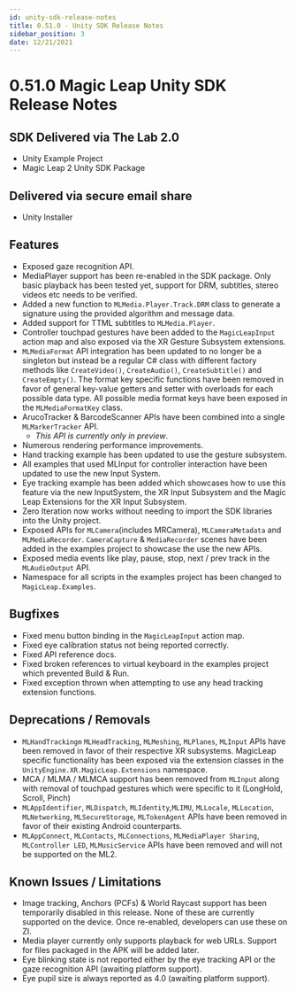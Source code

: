 ```yaml
---
id: unity-sdk-release-notes
title: 0.51.0 - Unity SDK Release Notes
sidebar_position: 3
date: 12/21/2021
---
```


# 0.51.0 Magic Leap Unity SDK Release Notes

## SDK Delivered via The Lab 2.0

- Unity Example Project
- Magic Leap 2 Unity SDK Package

## Delivered via secure email share

- Unity Installer

## Features  

- Exposed gaze recognition API.
- MediaPlayer support has been re-enabled in the SDK package. Only basic playback has been tested yet, support for DRM, subtitles, stereo videos etc needs to be verified.
- Added a new function to `MLMedia.Player.Track.DRM` class to generate a signature using the provided algorithm and message data.
- Added support for TTML subtitles to `MLMedia.Player`.
- Controller touchpad gestures have been added to the `MagicLeapInput` action map and also exposed via the XR Gesture Subsystem extensions.
- `MLMediaFormat` API integration has been updated to no longer be a singleton but instead be a regular C# class with different factory methods like `CreateVideo()`, `CreateAudio()`, `CreateSubtitle()` and `CreateEmpty()`. The format key specific functions have been removed in favor of general key-value getters and setter with overloads for each possible data type. All possible media format keys have been exposed in the `MLMediaFormatKey` class.
- ArucoTracker & BarcodeScanner APIs have been combined into a single `MLMarkerTracker` API.
  - *This API is currently only in preview*.
- Numerous rendering performance improvements.
- Hand tracking example has been updated to use the gesture subsystem.
- All examples that used MLInput for controller interaction have been updated to use the new Input System.
- Eye tracking example has been added which showcases how to use this feature via the new InputSystem, the XR Input Subsystem and the Magic Leap Extensions for the XR Input Subsystem.
- Zero Iteration now works without needing to import the SDK libraries into the Unity project.
- Exposed APIs for `MLCamera`(includes MRCamera), `MLCameraMetadata` and `MLMediaRecorder`. `CameraCapture` & `MediaRecorder` scenes have been added in the examples project to showcase the use the new APIs.
- Exposed media events like play, pause, stop, next / prev track in the `MLAudioOutput` API.
- Namespace for all scripts in the examples project has been changed to `MagicLeap.Examples`.

## Bugfixes  

- Fixed menu button binding in the `MagicLeapInput` action map.
- Fixed eye calibration status not being reported correctly.
- Fixed API reference docs.
- Fixed broken references to virtual keyboard in the examples project which prevented Build & Run.
- Fixed exception thrown when attempting to use any head tracking extension functions.

## Deprecations / Removals  

- `MLHandTrackingm` `MLHeadTracking`, `MLMeshing`, `MLPlanes`, `MLInput` APIs have been removed in favor of their respective XR subsystems. MagicLeap specific functionality has been exposed via the extension classes in the `UnityEngine.XR.MagicLeap.Extensions` namespace.
- MCA / MLMA / MLMCA support has been removed from `MLInput` along with removal of touchpad gestures which were specific to it (LongHold, Scroll, Pinch)
- `MLAppIdentifier`, `MLDispatch`, `MLIdentity`,`MLIMU`, `MLLocale`, `MLLocation`, `MLNetworking`, `MLSecureStorage`, `MLTokenAgent` APIs have been removed in favor of their existing Android counterparts.
- `MLAppConnect`, `MLContacts`, `MLConnections`, `MLMediaPlayer Sharing`, `MLController LED`, `MLMusicService` APIs have been removed and will not be supported on the ML2.

## Known Issues / Limitations  

- Image tracking, Anchors (PCFs) & World Raycast support has been temporarily disabled in this release. None of these are currently supported on the device. Once re-enabled, developers can use these on ZI.
- Media player currently only supports playback for web URLs. Support for files packaged in the APK will be added later.
- Eye blinking state is not reported either by the eye tracking API or the gaze recognition API (awaiting platform support).
- Eye pupil size is always reported as 4.0 (awaiting platform support).

